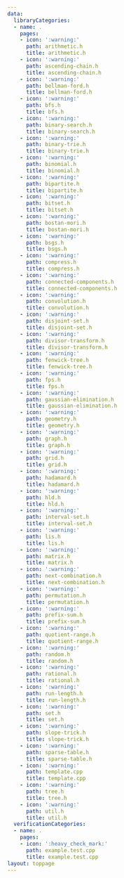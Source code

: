 ```yaml
---
data:
  libraryCategories:
  - name: .
    pages:
    - icon: ':warning:'
      path: arithmetic.h
      title: arithmetic.h
    - icon: ':warning:'
      path: ascending-chain.h
      title: ascending-chain.h
    - icon: ':warning:'
      path: bellman-ford.h
      title: bellman-ford.h
    - icon: ':warning:'
      path: bfs.h
      title: bfs.h
    - icon: ':warning:'
      path: binary-search.h
      title: binary-search.h
    - icon: ':warning:'
      path: binary-trie.h
      title: binary-trie.h
    - icon: ':warning:'
      path: binomial.h
      title: binomial.h
    - icon: ':warning:'
      path: bipartite.h
      title: bipartite.h
    - icon: ':warning:'
      path: bitset.h
      title: bitset.h
    - icon: ':warning:'
      path: bostan-mori.h
      title: bostan-mori.h
    - icon: ':warning:'
      path: bsgs.h
      title: bsgs.h
    - icon: ':warning:'
      path: compress.h
      title: compress.h
    - icon: ':warning:'
      path: connected-components.h
      title: connected-components.h
    - icon: ':warning:'
      path: convolution.h
      title: convolution.h
    - icon: ':warning:'
      path: disjoint-set.h
      title: disjoint-set.h
    - icon: ':warning:'
      path: divisor-transform.h
      title: divisor-transform.h
    - icon: ':warning:'
      path: fenwick-tree.h
      title: fenwick-tree.h
    - icon: ':warning:'
      path: fps.h
      title: fps.h
    - icon: ':warning:'
      path: gaussian-elimination.h
      title: gaussian-elimination.h
    - icon: ':warning:'
      path: geometry.h
      title: geometry.h
    - icon: ':warning:'
      path: graph.h
      title: graph.h
    - icon: ':warning:'
      path: grid.h
      title: grid.h
    - icon: ':warning:'
      path: hadamard.h
      title: hadamard.h
    - icon: ':warning:'
      path: hld.h
      title: hld.h
    - icon: ':warning:'
      path: interval-set.h
      title: interval-set.h
    - icon: ':warning:'
      path: lis.h
      title: lis.h
    - icon: ':warning:'
      path: matrix.h
      title: matrix.h
    - icon: ':warning:'
      path: next-combination.h
      title: next-combination.h
    - icon: ':warning:'
      path: permutation.h
      title: permutation.h
    - icon: ':warning:'
      path: prefix-sum.h
      title: prefix-sum.h
    - icon: ':warning:'
      path: quotient-range.h
      title: quotient-range.h
    - icon: ':warning:'
      path: random.h
      title: random.h
    - icon: ':warning:'
      path: rational.h
      title: rational.h
    - icon: ':warning:'
      path: run-length.h
      title: run-length.h
    - icon: ':warning:'
      path: set.h
      title: set.h
    - icon: ':warning:'
      path: slope-trick.h
      title: slope-trick.h
    - icon: ':warning:'
      path: sparse-table.h
      title: sparse-table.h
    - icon: ':warning:'
      path: template.cpp
      title: template.cpp
    - icon: ':warning:'
      path: tree.h
      title: tree.h
    - icon: ':warning:'
      path: util.h
      title: util.h
  verificationCategories:
  - name: .
    pages:
    - icon: ':heavy_check_mark:'
      path: example.test.cpp
      title: example.test.cpp
layout: toppage
---
```

